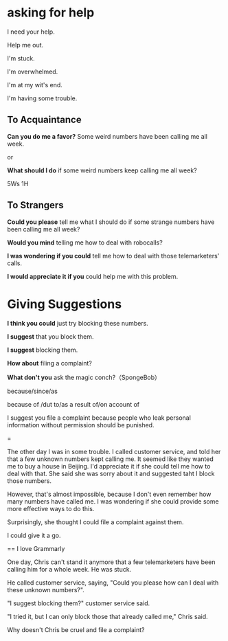 # asking for help

I need your help.

Help me out.

I'm stuck.

I'm overwhelmed.

I'm at my wit's end.

I'm having some trouble.



## To Acquaintance

 **Can you do me a favor?** Some weird numbers have been calling me all week.

 or

**What should I do** if some weird numbers keep calling me all week?



5Ws 1H

## To Strangers

**Could you please** tell me what I should do if some strange numbers have been calling me all week?

**Would you mind**  telling me how to deal with robocalls?

**I was wondering if you could** tell me how to deal with those telemarketers' calls. 

**I would appreciate it if you** could help me with this problem.

# Giving Suggestions

**I think you could** just try blocking these numbers.

**I suggest** that you block them.  

**I suggest** blocking them.

**How about** filing a complaint?

**What don't you** ask the magic conch?（SpongeBob）



because/since/as

because of /dut to/as a result of/on account of 

I suggest you file a complaint because people who leak personal information without permission should be punished.



=

The other day I was in some trouble. I called customer service, and told her that a few unknown numbers kept calling me. It seemed like they wanted me to buy a house in Beijing. I'd appreciate it if she could tell me how to deal with that. She said she was sorry about it and suggested taht I block those numbers.

However, that's almost impossible, because I don't even remember how many numbers have called me. I was wondering if she could provide some more effective ways to do this. 

Surprisingly, she thought I could file a complaint against them.

I could give it a go.  



== I love Grammarly

One day, Chris can't stand it anymore that a few telemarketers have been calling him for a whole week. He was stuck. 

He called customer service, saying, "Could you please how can I deal with these unknown numbers?".

"I suggest blocking them?" customer service said.

"I tried it, but I can only block those that already called me," Chris said.

Why doesn't Chris be cruel and file a complaint?